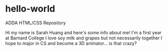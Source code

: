 # hello-world
ADDA HTML/CSS Repository

Hi my name is Sarah Huang and here's some info about me!
I'm a first year at Barnard College
I love soy milk and grapes but not necessarily together
I hope to major in CS and become a 3D animator... is that crazy?

